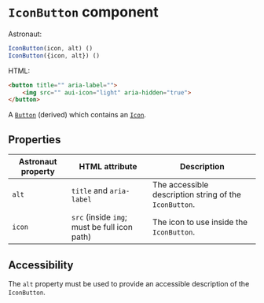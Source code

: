 # `IconButton` component
Astronaut:
```javascript
IconButton(icon, alt) ()
IconButton({icon, alt}) ()
```

HTML:
```html
<button title="" aria-label="">
    <img src="" aui-icon="light" aria-hidden="true">
</button>
```

A [`Button`](button.md) (derived) which contains an [`Icon`](icon.md).

## Properties
| Astronaut property | HTML attribute | Description |
|-|-|-|
|`alt` | `title` and `aria-label` | The accessible description string of the `IconButton`. |
| `icon` | `src` (inside `img`; must be full icon path) | The icon to use inside the `IconButton`. |

## Accessibility
The `alt` property must be used to provide an accessible description of the `IconButton`.